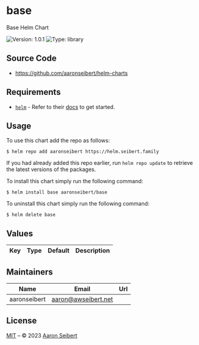 

# base

Base Helm Chart

![Version: 1.0.1](https://img.shields.io/badge/Version-1.0.1-informational?style=flat-square) ![Type: library](https://img.shields.io/badge/Type-library-informational?style=flat-square)

## Source Code

* <https://github.com/aaronseibert/helm-charts>

## Requirements

- [`helm`](https://helm.sh) - Refer to their [docs](https://helm.sh/docs) to get started.

## Usage

To use this chart add the repo as follows:

```console
$ helm repo add aaronseibert https://helm.seibert.family
```

If you had already added this repo earlier, run `helm repo update` to retrieve the latest versions of the packages.

To install this chart simply run the following command:

```console
$ helm install base aaronseibert/base
```

To uninstall this chart simply run the following command:

```console
$ helm delete base
```

## Values

| Key | Type | Default | Description |
|-----|------|---------|-------------|

## Maintainers

| Name | Email | Url |
| ---- | ------ | --- |
| aaronseibert | <aaron@awseibert.net> |  |

## License

[MIT](../LICENSE.md) – © 2023 [Aaron Seibert](https://helm.seibert.family)
